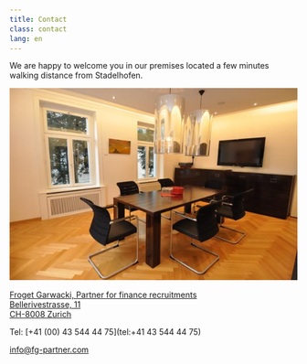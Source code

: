 ```yaml
---
title: Contact
class: contact
lang: en
---
```


We are happy to welcome you in our premises located a few minutes walking
distance from Stadelhofen.

<img src="/assets/img/bureau.jpg" class="portrait_bureau"/>

[Froget Garwacki,  Partner for finance recruitments<br/>
Bellerivestrasse, 11<br/>
CH-8008	Zurich](https://goo.gl/maps/wznvXayMz1R2)

Tel: [+41 (00) 43 544 44 75](tel:+41 43 544 44 75)

[info@fg-partner.com](mail:info@fg-partner.com)
